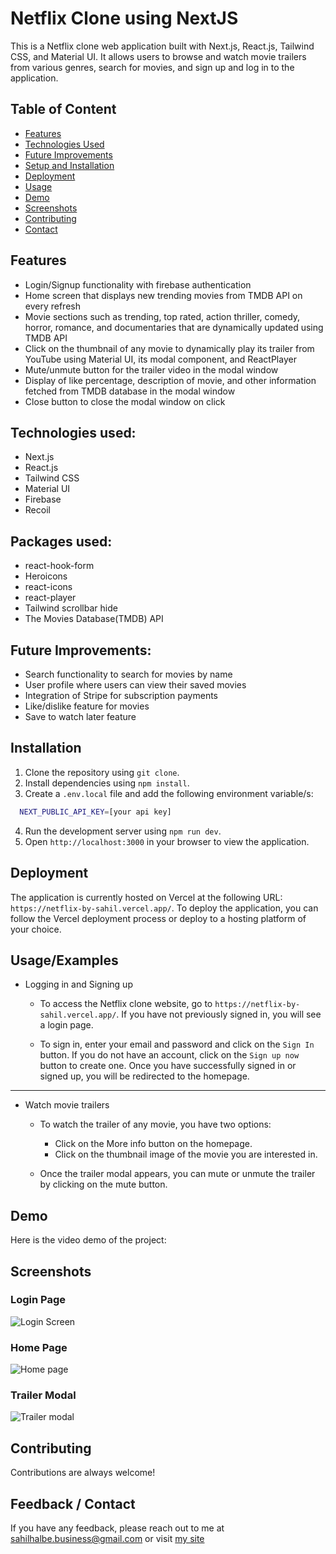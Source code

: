 
# Netflix Clone using NextJS

This is a Netflix clone web application built with Next.js, React.js, Tailwind CSS, and Material UI. It allows users to browse and watch movie trailers from various genres, search for movies, and sign up and log in to the application.


## Table of Content

 - [Features](#features)
 - [Technologies Used](#tech-used)
 - [Future Improvements](#future-improvements)
 - [Setup and Installation](#installation)
 - [Deployment](#deployment)
 - [Usage](#usageexamples)
 - [Demo](#demo)
 - [Screenshots](#screenshots)
 - [Contributing](#contributing)
 - [Contact](#feedback--contact)
## Features

- Login/Signup functionality with firebase authentication
- Home screen that displays new trending movies from TMDB API on every refresh
- Movie sections such as trending, top rated, action thriller, comedy, horror, romance, and documentaries that are dynamically updated using TMDB API
- Click on the thumbnail of any movie to dynamically play its trailer from YouTube using Material UI, its modal component, and ReactPlayer
- Mute/unmute button for the trailer video in the modal window
- Display of like percentage, description of movie, and other information fetched from TMDB database in the modal window
- Close button to close the modal window on click


## Technologies used:
- Next.js
- React.js
- Tailwind CSS
- Material UI
- Firebase
- Recoil

## Packages used:
- react-hook-form
- Heroicons
- react-icons
- react-player
- Tailwind scrollbar hide
- The Movies Database(TMDB) API
## Future Improvements:
- Search functionality to search for movies by name
- User profile where users can view their saved movies
- Integration of Stripe for subscription payments
- Like/dislike feature for movies
- Save to watch later feature
## Installation

1. Clone the repository using `git clone`.
2. Install dependencies using `npm install`.
3. Create a `.env.local` file and add the following environment variable/s:

```bash
  NEXT_PUBLIC_API_KEY=[your api key]
```
4. Run the development server using `npm run dev`.
5. Open `http://localhost:3000` in your browser to view the application.
## Deployment

The application is currently hosted on Vercel at the following URL: `https://netflix-by-sahil.vercel.app/`. To deploy the application, you can follow the Vercel deployment process or deploy to a hosting platform of your choice.


## Usage/Examples

- Logging in and Signing up
    - To access the Netflix clone website, go to `https://netflix-by-sahil.vercel.app/`. If you have not previously signed in, you will see a login page.

    - To sign in, enter your email and password and click on the `Sign In` button. If you do not have an account, click on the `Sign up now` button to create one. Once you have successfully signed in or signed up, you will be redirected to the homepage.

---
- Watch movie trailers
    - To watch the trailer of any movie, you have two options:

        - Click on the More info button on the homepage.
        - Click on the thumbnail image of the movie you are interested in.
    - Once the trailer modal appears, you can mute or unmute the trailer by clicking on the mute button.


## Demo

Here is the video demo of the project:



## Screenshots

### Login Page
![Login Screen](https://i.ibb.co/zxhP5Y0/image.png)

### Home Page
![Home page](https://i.ibb.co/6PcpyWn/image.png)

### Trailer Modal
![Trailer modal](https://i.ibb.co/LrKbbPK/image.png)


## Contributing

Contributions are always welcome!

## Feedback / Contact

If you have any feedback, please reach out to me at sahilhalbe.business@gmail.com or visit [my site](https://www.thesahildev.in/)
